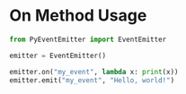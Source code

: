 # On Method Usage

```py
from PyEventEmitter import EventEmitter

emitter = EventEmitter()

emitter.on("my_event", lambda x: print(x))
emitter.emit("my_event", "Hello, world!")
```